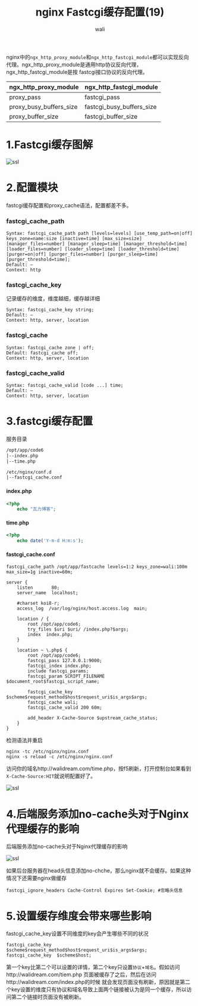 ﻿---
layout: post
title: nginx  Fastcgi缓存配置(19)  #标题
tagline: fastcgi缓存配置
category: nginx      #分类
author: wali    #作者
tag: nginx     #标签
ghurl:        #github url
ghurl_zip:    #github zip下载
comments: true

post_nav: ["1.Fastcgi缓存图解","2.配置模块","3.fastcgi缓存配置","4.后端服务添加no-cache头对于Nginx代理缓存的影响","5.设置缓存维度会带来哪些影响"]
---

nginx中的`ngx_http_proxy_module`和`ngx_http_fastcgi_module`都可以实现反向代理。ngx_http_proxy_module是通用http协议反向代理，ngx_http_fastcgi_module是按
fastcgi接口协议的反向代理。

ngx_http_proxy_module|ngx_http_fastcgi_module|
-|-
proxy_pass|fastcgi_pass|
proxy_busy_buffers_size|fastcgi_busy_buffers_size|
proxy_buffer_size|fastcgi_buffer_size|

# 1.Fastcgi缓存图解

![ssl](http://walidream.com:9999/blogImage/nginx/nginx_40.jpg)

# 2.配置模块

fastcgi缓存配置和proxy_cache语法，配置都差不多。

### fastcgi_cache_path 

```nginx
Syntax:	fastcgi_cache_path path [levels=levels] [use_temp_path=on|off] keys_zone=name:size [inactive=time] [max_size=size] [manager_files=number] [manager_sleep=time] [manager_threshold=time] [loader_files=number] [loader_sleep=time] [loader_threshold=time] [purger=on|off] [purger_files=number] [purger_sleep=time] [purger_threshold=time];
Default: —
Context: http
```

### fastcgi_cache_key

记录缓存的维度，维度越细，缓存越详细

```nginx
Syntax:	fastcgi_cache_key string;
Default: —
Context: http, server, location
```

### fastcgi_cache

```nginx
Syntax:	fastcgi_cache zone | off;
Default: fastcgi_cache off;
Context: http, server, location
```

### fastcgi_cache_valid 

```nginx
Syntax:	fastcgi_cache_valid [code ...] time;
Default: —
Context: http, server, location
```

# 3.fastcgi缓存配置

服务目录

```txt
/opt/app/code6
|--index.php
|--time.php

/etc/nginx/conf.d
|--fastcgi_cache.conf
```

#### index.php

```php
<?php
	echo "瓦力博客";
```

#### time.php

```php
<?php
	echo date('Y-m-d H:m:s');
```

#### fastcgi_cache.conf

```nginx
fastcgi_cache_path /opt/app/fastcache levels=1:2 keys_zone=wali:100m max_size=1g inactive=60m;

server {
    listen       80; 
    server_name  localhost;

    #charset koi8-r;
    access_log  /var/log/nginx/host.access.log  main;
    
    location / { 
        root /opt/app/code6;
        try_files $uri $uri/ /index.php?$args;
        index  index.php;
    }   

    location ~ \.php$ {
        root /opt/app/code6;
        fastcgi_pass 127.0.0.1:9000;
        fastcgi_index index.php;
        include fastcgi_params;
        fastcgi_param SCRIPT_FILENAME $document_root$fastcgi_script_name;
    
        fastcgi_cache_key $scheme$request_method$host$request_uri$is_args$args;
        fastcgi_cache wali;
        fastcgi_cache_valid 200 60m;
    
        add_header X-Cache-Source $upstream_cache_status;
    }   
}
```

检测语法并重启

	nginx -tc /etc/nginx/nginx.conf
	nginx -s reload -c /etc/nginx/nginx.conf

访问你的域名http://walidream.com/time.php，按f5刷新，打开控制台如果看到`X-Cache-Source:HIT`就说明配置好了。

![ssl](http://walidream.com:9999/blogImage/nginx/nginx_41.jpg)

# 4.后端服务添加no-cache头对于Nginx代理缓存的影响

后端服务添加no-cache头对于Nginx代理缓存的影响

![ssl](http://walidream.com:9999/blogImage/nginx/nginx_42.jpg)

如果后台服务器在head头信息添加no-chche，那么nginx就不会缓存。如果这种情况下还需要nginx做缓存

	fastcgi_ignore_headers Cache-Control Expires Set-Cookie; #忽略头信息
	
# 5.设置缓存维度会带来哪些影响

fastcgi_cache_key设置不同维度的key会产生哪些不同的状况

	fastcgi_cache_key $scheme$request_method$host$request_uri$is_args$args;
	fastcgi_cache_key  $scheme$host;

第一个key比第二个可以设置的详情，第二个key只设置`协议`+`域名`。假如访问http://walidream.com/tiem.php 页面被缓存了之后，然后在访问http://walidream.com/index.php的时候
就会发现页面没有刷新，原因就是第二个key设置的维度只有协议和域名导致上面两个链接被认为是同一个缓存，所以访问第二个链接时页面没有被刷新。


